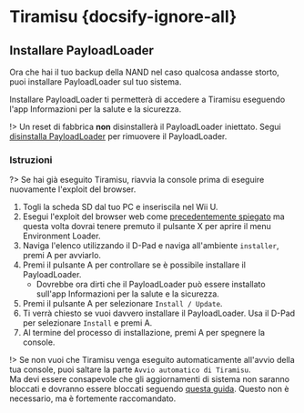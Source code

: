 # Tiramisu {docsify-ignore-all}

## Installare PayloadLoader

Ora che hai il tuo backup della NAND nel caso qualcosa andasse storto, puoi installare PayloadLoader sul tuo sistema.

Installare PayloadLoader ti permetterà di accedere a Tiramisu eseguendo l'app Informazioni per la salute e la sicurezza.

!> Un reset di fabbrica **non** disinstallerà il PayloadLoader iniettato. Segui [disinstalla PayloadLoader](../../uninstall-payloadloader) per rimuovere il PayloadLoader.

### Istruzioni

?> Se hai già eseguito Tiramisu, riavvia la console prima di eseguire nuovamente l'exploit del browser.

1. Togli la scheda SD dal tuo PC e inseriscila nel Wii U.
1. Esegui l'exploit del browser web come [precedentemente spiegato](browser-exploit) ma questa volta dovrai tenere premuto il pulsante X per aprire il menu Environment Loader.
1. Naviga l'elenco utilizzando il D-Pad e naviga all'ambiente `installer`, premi A per avviarlo.
1. Premi il pulsante A per controllare se è possibile installare il PayloadLoader.
    - Dovrebbe ora dirti che il PayloadLoader può essere installato sull'app Informazioni per la salute e la sicurezza.
1. Premi il pulsante A per selezionare `Install / Update`.
1. Ti verrà chiesto se vuoi davvero installare il PayloadLoader. Usa il D-Pad per selezionare `Install` e premi A.
1. Al termine del processo di installazione, premi A per spegnere la console.

!> Se non vuoi che Tiramisu venga eseguito automaticamente all'avvio della tua console, puoi saltare la parte `Avvio automatico di Tiramisu`. </br> Ma devi essere consapevole che gli aggiornamenti di sistema non saranno bloccati e dovranno essere bloccati seguendo [questa guida](../block-updates). Questo non è necessario, ma è fortemente raccomandato.